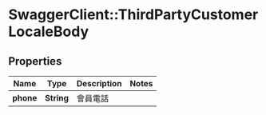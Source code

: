 # SwaggerClient::ThirdPartyCustomerLocaleBody

## Properties
Name | Type | Description | Notes
------------ | ------------- | ------------- | -------------
**phone** | **String** | 會員電話 | 


